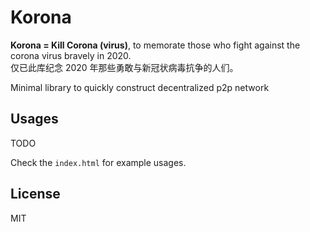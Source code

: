 # Korona

**Korona = Kill Corona (virus)**, to memorate those who fight against the corona virus bravely in 2020.  
仅已此库纪念 2020 年那些勇敢与新冠状病毒抗争的人们。

Minimal library to quickly construct decentralized p2p network

## Usages

TODO

Check the `index.html` for example usages.

## License

MIT
